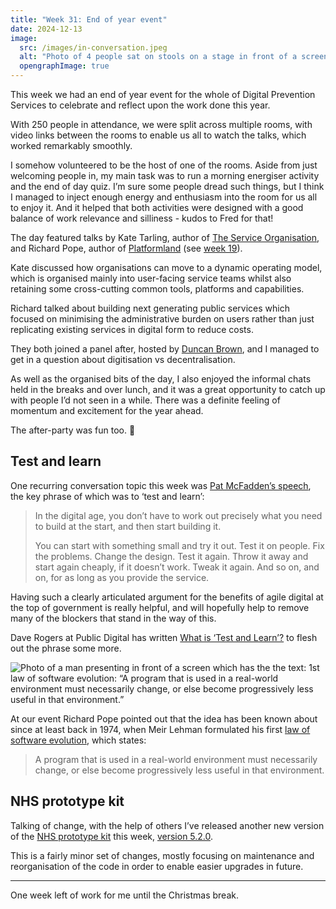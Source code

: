 ```yaml
---
title: "Week 31: End of year event"
date: 2024-12-13
image:
  src: /images/in-conversation.jpeg
  alt: "Photo of 4 people sat on stools on a stage in front of a screen saying In conversations with Kate Tarling and Richard Pope"
  opengraphImage: true
---
```


This week we had an end of year event for the whole of Digital Prevention Services to celebrate and reflect upon the work done this year.

With 250 people in attendance, we were split across multiple rooms, with video links between the rooms to enable us all to watch the talks, which worked remarkably smoothly.

I somehow volunteered to be the host of one of the rooms. Aside from just welcoming people in, my main task was to run a morning energiser activity and the end of day quiz. I’m sure some people dread such things, but I think I managed to inject enough energy and enthusiasm into the room for us all to enjoy it. And it helped that both activities were designed with a good balance of work relevance and silliness - kudos to Fred for that!

The day featured talks by Kate Tarling, author of [The Service Organisation](https://www.theserviceorg.com), and Richard Pope, author of [Platformland](https://www.platformland.xyz) (see [week 19](/posts/week-19-platformland/)).

Kate discussed how organisations can move to a dynamic operating model, which is organised mainly into user-facing service teams whilst also retaining some cross-cutting common tools, platforms and capabilities.

Richard talked about building next generating public services which focused on minimising the administrative burden on users rather than just replicating existing services in digital form to reduce costs.

They both joined a panel after, hosted by [Duncan Brown](https://mechanicalsurvival.com), and I managed to get in a question about digitisation vs decentralisation.

As well as the organised bits of the day, I also enjoyed the informal chats held in the breaks and over lunch, and it was a great opportunity to catch up with people I’d not seen in a while. There was a definite feeling of momentum and excitement for the year ahead.

The after-party was fun too. 🕺

## Test and learn

One recurring conversation topic this week was [Pat McFadden’s speech](https://www.gov.uk/government/speeches/reform-of-the-state-has-to-deliver-for-the-people), the key phrase of which was to ‘test and learn’:

> In the digital age, you don’t have to work out precisely what you need to build at the start, and then start building it.
>
> You can start with something small and try it out. Test it on people. Fix the problems. Change the design. Test it again. Throw it away and start again cheaply, if it doesn’t work. Tweak it again. And so on, and on, for as long as you provide the service.

Having such a clearly articulated argument for the benefits of agile digital at the top of government is really helpful, and will hopefully help to remove many of the blockers that stand in the way of this.

Dave Rogers at Public Digital has written [What is ‘Test and Learn’?](https://public.digital/pd-insights/blog/2024/12/just-what-is-test-and-learn) to flesh out the phrase some more.

![Photo of a man presenting in front of a screen which has the the text: 1st law of software evolution: “A program that is used in a real-world environment must necessarily change, or else become progressively less useful in that environment.”](/images/first-law.jpeg)

At our event Richard Pope pointed out that the idea has been known about since at least back in 1974, when Meir Lehman formulated his first [law of software evolution](https://en.wikipedia.org/wiki/Lehman%27s_laws_of_software_evolution), which states:

> A program that is used in a real-world environment must necessarily change, or else become progressively less useful in that environment.

## NHS prototype kit

Talking of change, with the help of others I’ve released another new version of the [NHS prototype kit](https://prototype-kit.service-manual.nhs.uk) this week, [version 5.2.0](https://github.com/nhsuk/nhsuk-prototype-kit/releases/tag/v5.2.0).

This is a fairly minor set of changes, mostly focusing on maintenance and reorganisation of the code in order to enable easier upgrades in future.

---

One week left of work for me until the Christmas break.
